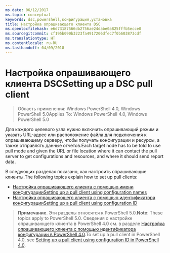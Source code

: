 ```yaml
---
ms.date: 06/12/2017
ms.topic: conceptual
keywords: dsc,powershell,конфигурация,установка
title: Настройка опрашивающего клиента DSC
ms.openlocfilehash: e6d73187566db2756ae24dabe0a825fffb5ecce0
ms.sourcegitcommit: cf195b090b3223fa4917206dfec7f0b603873cdf
ms.translationtype: HT
ms.contentlocale: ru-RU
ms.lasthandoff: 04/09/2018
---
```

# <a name="setting-up-a-dsc-pull-client"></a><span data-ttu-id="3f6af-103">Настройка опрашивающего клиента DSC</span><span class="sxs-lookup"><span data-stu-id="3f6af-103">Setting up a DSC pull client</span></span>

> <span data-ttu-id="3f6af-104">Область применения: Windows PowerShell 4.0, Windows PowerShell 5.0</span><span class="sxs-lookup"><span data-stu-id="3f6af-104">Applies To: Windows PowerShell 4.0, Windows PowerShell 5.0</span></span>

<span data-ttu-id="3f6af-105">Для каждого целевого узла нужно включить опрашивающий режим и указать URL-адрес или расположение файла для подключения к опрашивающему серверу, чтобы получать конфигурации и ресурсы, а также отправлять данные отчетов.</span><span class="sxs-lookup"><span data-stu-id="3f6af-105">Each target node has to be told to use pull mode and given the URL or file location where it can contact the pull server to get configurations and resources, and where it should send report data.</span></span>


<span data-ttu-id="3f6af-106">В следующих разделах показано, как настроить опрашивающие клиенты.</span><span class="sxs-lookup"><span data-stu-id="3f6af-106">The following topics explain how to set up pull clients:</span></span>

* [<span data-ttu-id="3f6af-107">Настройка опрашивающего клиента с помощью имени конфигурации</span><span class="sxs-lookup"><span data-stu-id="3f6af-107">Setting up a pull client using configuration names</span></span>](pullClientConfigNames.md)
* [<span data-ttu-id="3f6af-108">Настройка опрашивающего клиента с помощью идентификатора конфигурации</span><span class="sxs-lookup"><span data-stu-id="3f6af-108">Setting up a pull client using configuration ID</span></span>](pullClientConfigID.md)

> <span data-ttu-id="3f6af-109">**Примечание**. Эти разделы относятся к PowerShell 5.0.</span><span class="sxs-lookup"><span data-stu-id="3f6af-109">**Note**: These topics apply to PowerShell 5.0.</span></span> <span data-ttu-id="3f6af-110">Сведения о настройке опрашивающего клиента в PowerShell 4.0 см. в разделе [Настройка опрашивающего клиента с помощью идентификатора конфигурации в PowerShell 4.0](pullClientConfigID4.md).</span><span class="sxs-lookup"><span data-stu-id="3f6af-110">To set up a pull client in PowerShell 4.0, see [Setting up a pull client using configuration ID in PowerShell 4.0](pullClientConfigID4.md).</span></span>